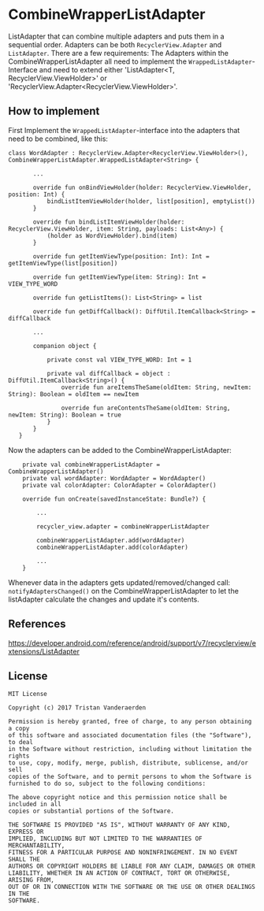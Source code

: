# CombineWrapperListAdapter
ListAdapter that can combine multiple adapters and puts them in a sequential order.
Adapters can be both ```RecyclerView.Adapter``` and ```ListAdapter```.
There are a few requirements: The Adapters within the CombineWrapperListAdapter all need to implement the ```WrappedListAdapter```-Interface and need to extend either 'ListAdapter<T, RecyclerView.ViewHolder>' or  'RecyclerView.Adapter\<RecyclerView.ViewHolder\>'. 

## How to implement
First Implement the ```WrappedListAdapter```-interface into the adapters that need to be combined, like this:
```
class WordAdapter : RecyclerView.Adapter<RecyclerView.ViewHolder>(), CombineWrapperListAdapter.WrappedListAdapter<String> {
   
       ...
   
       override fun onBindViewHolder(holder: RecyclerView.ViewHolder, position: Int) {
           bindListItemViewHolder(holder, list[position], emptyList())
       }
   
       override fun bindListItemViewHolder(holder: RecyclerView.ViewHolder, item: String, payloads: List<Any>) {
           (holder as WordViewHolder).bind(item)
       }
      
       override fun getItemViewType(position: Int): Int = getItemViewType(list[position])
   
       override fun getItemViewType(item: String): Int = VIEW_TYPE_WORD
   
       override fun getListItems(): List<String> = list
   
       override fun getDiffCallback(): DiffUtil.ItemCallback<String> = diffCallback
   
       ...
   
       companion object {
   
           private const val VIEW_TYPE_WORD: Int = 1
   
           private val diffCallback = object : DiffUtil.ItemCallback<String>() {
               override fun areItemsTheSame(oldItem: String, newItem: String): Boolean = oldItem == newItem
   
               override fun areContentsTheSame(oldItem: String, newItem: String): Boolean = true
           }
       }
   }
```
   
Now the adapters can be added to the CombineWrapperListAdapter:

```
    private val combineWrapperListAdapter = CombineWrapperListAdapter()
    private val wordAdapter: WordAdapter = WordAdapter()
    private val colorAdapter: ColorAdapter = ColorAdapter()

    override fun onCreate(savedInstanceState: Bundle?) {
    
        ...
         
        recycler_view.adapter = combineWrapperListAdapter

        combineWrapperListAdapter.add(wordAdapter)
        combineWrapperListAdapter.add(colorAdapter)

        ...
    }
```

Whenever data in the adapters gets updated/removed/changed call: ```notifyAdaptersChanged()``` on the CombineWrapperListAdapter to let the listAdapter calculate the changes and update it's contents.

## References
https://developer.android.com/reference/android/support/v7/recyclerview/extensions/ListAdapter

## License
```
MIT License

Copyright (c) 2017 Tristan Vanderaerden

Permission is hereby granted, free of charge, to any person obtaining a copy
of this software and associated documentation files (the "Software"), to deal
in the Software without restriction, including without limitation the rights
to use, copy, modify, merge, publish, distribute, sublicense, and/or sell
copies of the Software, and to permit persons to whom the Software is
furnished to do so, subject to the following conditions:

The above copyright notice and this permission notice shall be included in all
copies or substantial portions of the Software.

THE SOFTWARE IS PROVIDED "AS IS", WITHOUT WARRANTY OF ANY KIND, EXPRESS OR
IMPLIED, INCLUDING BUT NOT LIMITED TO THE WARRANTIES OF MERCHANTABILITY,
FITNESS FOR A PARTICULAR PURPOSE AND NONINFRINGEMENT. IN NO EVENT SHALL THE
AUTHORS OR COPYRIGHT HOLDERS BE LIABLE FOR ANY CLAIM, DAMAGES OR OTHER
LIABILITY, WHETHER IN AN ACTION OF CONTRACT, TORT OR OTHERWISE, ARISING FROM,
OUT OF OR IN CONNECTION WITH THE SOFTWARE OR THE USE OR OTHER DEALINGS IN THE
SOFTWARE.
```
